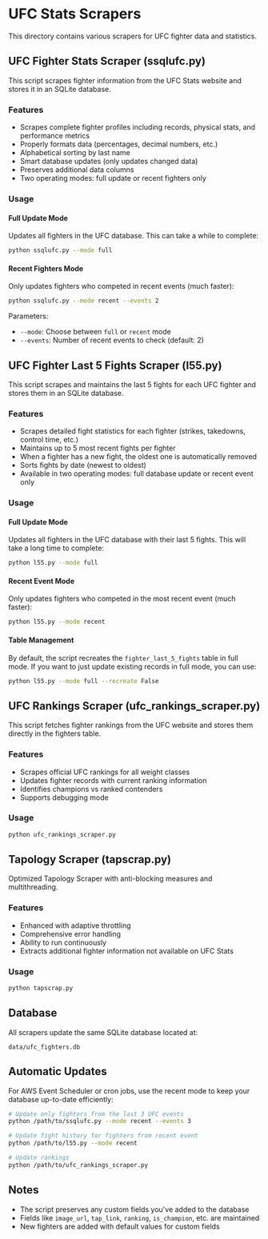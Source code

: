 # UFC Stats Scrapers

This directory contains various scrapers for UFC fighter data and statistics.

## UFC Fighter Stats Scraper (ssqlufc.py)

This script scrapes fighter information from the UFC Stats website and stores it in an SQLite database.

### Features

- Scrapes complete fighter profiles including records, physical stats, and performance metrics
- Properly formats data (percentages, decimal numbers, etc.)
- Alphabetical sorting by last name
- Smart database updates (only updates changed data)
- Preserves additional data columns
- Two operating modes: full update or recent fighters only

### Usage

#### Full Update Mode

Updates all fighters in the UFC database. This can take a while to complete:

```bash
python ssqlufc.py --mode full
```

#### Recent Fighters Mode

Only updates fighters who competed in recent events (much faster):

```bash
python ssqlufc.py --mode recent --events 2
```

Parameters:
- `--mode`: Choose between `full` or `recent` mode
- `--events`: Number of recent events to check (default: 2)

## UFC Fighter Last 5 Fights Scraper (l55.py)

This script scrapes and maintains the last 5 fights for each UFC fighter and stores them in an SQLite database.

### Features

- Scrapes detailed fight statistics for each fighter (strikes, takedowns, control time, etc.)
- Maintains up to 5 most recent fights per fighter
- When a fighter has a new fight, the oldest one is automatically removed
- Sorts fights by date (newest to oldest)
- Available in two operating modes: full database update or recent event only

### Usage

#### Full Update Mode

Updates all fighters in the UFC database with their last 5 fights. This will take a long time to complete:

```bash
python l55.py --mode full
```

#### Recent Event Mode

Only updates fighters who competed in the most recent event (much faster):

```bash
python l55.py --mode recent
```

#### Table Management

By default, the script recreates the `fighter_last_5_fights` table in full mode. If you want to just update existing records in full mode, you can use:

```bash
python l55.py --mode full --recreate False
```

## UFC Rankings Scraper (ufc_rankings_scraper.py)

This script fetches fighter rankings from the UFC website and stores them directly in the fighters table.

### Features
- Scrapes official UFC rankings for all weight classes
- Updates fighter records with current ranking information
- Identifies champions vs ranked contenders
- Supports debugging mode

### Usage
```bash
python ufc_rankings_scraper.py
```

## Tapology Scraper (tapscrap.py)

Optimized Tapology Scraper with anti-blocking measures and multithreading.

### Features
- Enhanced with adaptive throttling
- Comprehensive error handling
- Ability to run continuously
- Extracts additional fighter information not available on UFC Stats

### Usage
```bash
python tapscrap.py
```

## Database

All scrapers update the same SQLite database located at:
```
data/ufc_fighters.db
```

## Automatic Updates

For AWS Event Scheduler or cron jobs, use the recent mode to keep your database up-to-date efficiently:

```bash
# Update only fighters from the last 3 UFC events
python /path/to/ssqlufc.py --mode recent --events 3

# Update fight history for fighters from recent event
python /path/to/l55.py --mode recent

# Update rankings
python /path/to/ufc_rankings_scraper.py
```

## Notes

- The script preserves any custom fields you've added to the database
- Fields like `image_url`, `tap_link`, `ranking`, `is_champion`, etc. are maintained
- New fighters are added with default values for custom fields 